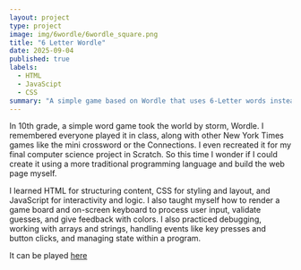 ```yaml
---
layout: project
type: project
image: img/6wordle/6wordle_square.png
title: "6 Letter Wordle"
date: 2025-09-04
published: true
labels:
  - HTML
  - JavaScipt
  - CSS
summary: "A simple game based on Wordle that uses 6-Letter words instead of 5. Built with elementary JavaScript, HTML, and CSS."
---
```


In 10th grade, a simple word game took the world by storm, Wordle. I remembered everyone played it in class, along with other New York Times games like the mini crossword or the Connections. I even recreated it for my final computer science project in Scratch. So this time I wonder if I could create it using a more traditional programming language and build the web page myself.

I learned HTML for structuring content, CSS for styling and layout, and JavaScript for interactivity and logic. I also taught myself how to render a game board and on-screen keyboard to process user input, validate guesses, and give feedback with colors. I also practiced debugging, working with arrays and strings, handling events like key presses and button clicks, and managing state within a program.

It can be played [here](https://github.com/justinklai/justinklai.github.io/blob/179d7a6ca532e7222db7c93d993b43ab64a4d2be/img/6wordle/index.html)
